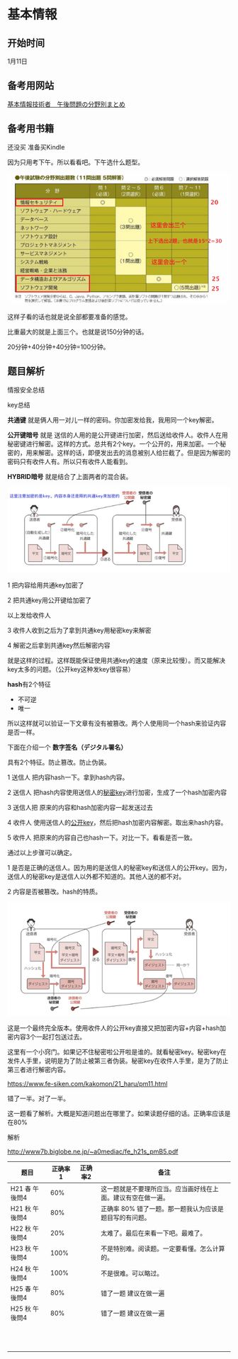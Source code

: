 # 基本情報

## 开始时间

1月11日

## 备考用网站

[基本情報技術者　午後問題の分野別まとめ](https://www.fe-siken.com/index_pm.html)

## 备考用书籍

还没买 准备买Kindle

因为只用考下午。所以看看吧。下午选什么题型。

![](https://raw.githubusercontent.com/chihokyo/image_host/master/20210111223733.png)

这样子看的话也就是说全部都要准备的感觉。

比重最大的就是上面三个。也就是说150分钟的话。

20分钟+40分钟+40分钟=100分钟。

## 题目解析

情报安全总结

key总结

**共通键** 就是俩人用一对儿一样的密码。你加密发给我，我用同一个key解密。

**公开键暗号** 就是 送信的人用的是公开键进行加密，然后送给收件人。收件人在用秘密键进行解密。这样的方式。总共有2个key。一个公开的，用来加密。一个秘密的，用来解密。这样的话，即便发出去的消息被别人给拦截了。但是因为解密的密码只有收件人有。所以只有收件人能看到。

**HYBRID暗号** 就是结合了上面两者的混合装。

![](https://raw.githubusercontent.com/chihokyo/image_host/master/20210112142318.png)

1 把内容给用共通key加密了

2 把共通key用公开键给加密了

以上发给收件人

3 收件人收到之后为了拿到共通key用秘密key来解密

4 解密之后拿到共通key然后解密内容 

就是这样的过程。这样既能保证使用共通key的速度（原来比较慢）。而又能解决key太多的问题。（公开key这种发key很容易）

**hash**有2个特征

- 不可逆
- 唯一

所以这样就可以验证一下文章有没有被篡改。两个人使用同一个hash来验证内容是否一样。

下面在介绍一个 **数字签名（デジタル署名）**

具有2个特征。防止篡改。防止伪装。

1 送信人 把内容hash一下。拿到hash内容。

2 送信人 把hash内容使用送信人的<u>秘密key</u>进行加密，生成了一个hash加密内容

3 送信人把 原来的内容和hash加密内容一起发送过去

4 收件人 使用送信人的<u>公开key</u>，然后把hash加密内容解密。取出来hash内容。

5 收件人 把原来的内容自己也hash一下。对比一下。看看是否一致。

通过以上步骤可以确定。

1 是否是正确的送信人。因为用的是送信人的秘密key和送信人的公开key。因为，送信人的秘密key是送信人以外都不知道的。其他人送的都不对。

2 内容是否被篡改。hash的特质。

![](https://raw.githubusercontent.com/chihokyo/image_host/master/20210112143523.png)

这是一个最终完全版本。使用收件人的公开key直接又把加密内容+内容+hash加密内容3个一起打包送过去。

这里有一个小窍门。如果记不住秘密啦公开啦是谁的。就看秘密key。秘密key在发件人手里，说明是为了防止被第三者伪装。秘密key在收件人手里，是为了防止第三者进行解密内容。

https://www.fe-siken.com/kakomon/21_haru/pm11.html

错了一半。对了一半。

这一题看了解析。大概是知道问题出在哪里了。如果读题仔细的话。正确率应该是在80%

解析

http://www7b.biglobe.ne.jp/~a0mediac/fe_h21s_pmB5.pdf



| 题目           | 正确率1 | 正确率2 | 备注                                                         |
| -------------- | ------- | ------- | ------------------------------------------------------------ |
| H21 春 午後問4 | 60%     |         | 这一题就是不要理所应当。应当画好线在上面。建议有空在做一遍。 |
| H21 秋 午後問4 | 80%     |         | 正确率 80% 错了一题。那一题我认为应该是题目写的有问题。      |
| H22 秋 午後問4 | 20%     |         | 太难了。最后在来看一下吧。最难了。                           |
| H23 秋 午後問4 | 100%    |         | 不是特别难。阅读题。一定要看懂。怎么计算的。                 |
| H24 秋 午後問4 | 100%    |         | 不是很难。可以略过。                                         |
| H25 春 午後問4 | 80%     |         | 错了一题 建议在做一遍                                        |
| H25 秋 午後問4 | 80%     |         | 错了一题 建议在做一遍                                        |
|                |         |         |                                                              |
|                |         |         |                                                              |
|                |         |         |                                                              |
|                |         |         |                                                              |
|                |         |         |                                                              |
|                |         |         |                                                              |
|                |         |         |                                                              |
|                |         |         |                                                              |
|                |         |         |                                                              |
|                |         |         |                                                              |
|                |         |         |                                                              |
|                |         |         |                                                              |

